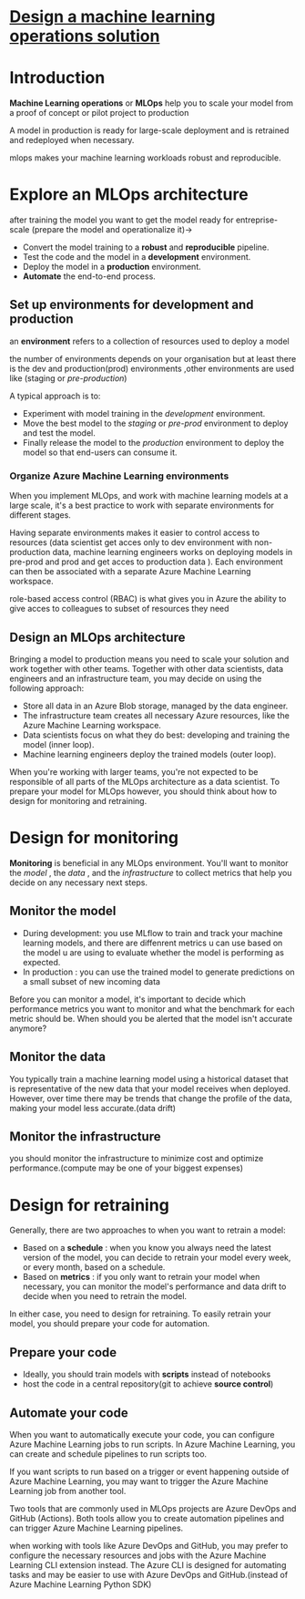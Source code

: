
# [Design a machine learning operations solution](https://learn.microsoft.com/en-us/training/modules/design-machine-learning-operations-solution/)

# Introduction

**Machine Learning operations** or **MLOps** help you to scale your model from a proof of concept or pilot project to production

A model in production is ready for large-scale deployment and is retrained and redeployed when necessary.

mlops makes your machine learning workloads robust and reproducible.


# Explore an MLOps architecture

after training the model you want to get the model ready for entreprise-scale (prepare the model and operationalize it)->

* Convert the model training to a **robust** and **reproducible** pipeline.
* Test the code and the model in a **development** environment.
* Deploy the model in a **production** environment.
* **Automate** the end-to-end process.


## Set up environments for development and production

an **environment** refers to a collection of resources used to deploy a model

the number of environments depends on your organisation but at least there is the dev and production(prod) environments ,other environments are used like (staging or *pre-production*)

A typical approach is to:

* Experiment with model training in the *development* environment.
* Move the best model to the *staging* or *pre-prod* environment to deploy and test the model.
* Finally release the model to the *production* environment to deploy the model so that end-users can consume it.

### Organize Azure Machine Learning environments

When you implement MLOps, and work with machine learning models at a large scale, it's a best practice to work with separate environments for different stages.

Having separate environments makes it easier to control access to resources (data scientist get acces only to dev environment with non-production data, machine learning engineers works on deploying models in pre-prod and prod and get acces to production data ). Each environment can then be associated with a separate Azure Machine Learning workspace.

role-based access control (RBAC) is what gives you in Azure the ability to give acces to colleagues to subset of resources they need


## Design an MLOps architecture

Bringing a model to production means you need to scale your solution and work together with other teams. Together with other data scientists, data engineers and an infrastructure team, you may decide on using the following approach:

* Store all data in an Azure Blob storage, managed by the data engineer.
* The infrastructure team creates all necessary Azure resources, like the Azure Machine Learning workspace.
* Data scientists focus on what they do best: developing and training the model (inner loop).
* Machine learning engineers deploy the trained models (outer loop).

When you're working with larger teams, you're not expected to be responsible of all parts of the MLOps architecture as a data scientist. To prepare your model for MLOps however, you should think about how to design for monitoring and retraining.


# Design for monitoring

**Monitoring** is beneficial in any MLOps environment. You'll want to monitor the  *model* , the  *data* , and the *infrastructure* to collect metrics that help you decide on any necessary next steps.

## Monitor the model

* During development: you use MLflow to train and track your machine learning models, and there are diffenrent metrics u can use based on the model u are using to evaluate whether the model is performing as expected.
* In production : you can use the trained model to generate predictions on a small subset of new incoming data

Before you can monitor a model, it's important to decide which performance metrics you want to monitor and what the benchmark for each metric should be. When should you be alerted that the model isn't accurate anymore?

## Monitor the data

You typically train a machine learning model using a historical dataset that is representative of the new data that your model receives when deployed. However, over time there may be trends that change the profile of the data, making your model less accurate.(data drift)

## Monitor the infrastructure

you should monitor the infrastructure to minimize cost and optimize performance.(compute may be one of your biggest expenses)

# Design for retraining

Generally, there are two approaches to when you want to retrain a model:

* Based on a  **schedule** : when you know you always need the latest version of the model, you can decide to retrain your model every week, or every month, based on a schedule.
* Based on  **metrics** : if you only want to retrain your model when necessary, you can monitor the model's performance and data drift to decide when you need to retrain the model.

In either case, you need to design for retraining. To easily retrain your model, you should prepare your code for automation.

## Prepare your code

* Ideally, you should train models with **scripts** instead of notebooks
* host the code in a central repository(git to achieve  **source control**)

## Automate your code

When you want to automatically execute your code, you can configure Azure Machine Learning jobs to run scripts. In Azure Machine Learning, you can create and schedule pipelines to run scripts too.

If you want scripts to run based on a trigger or event happening outside of Azure Machine Learning, you may want to trigger the Azure Machine Learning job from another tool.

Two tools that are commonly used in MLOps projects are Azure DevOps and GitHub (Actions). Both tools allow you to create automation pipelines and can trigger Azure Machine Learning pipelines.

when working with tools like Azure DevOps and GitHub, you may prefer to configure the necessary resources and jobs with the Azure Machine Learning CLI extension instead. The Azure CLI is designed for automating tasks and may be easier to use with Azure DevOps and GitHub.(instead of Azure Machine Learning Python SDK)
